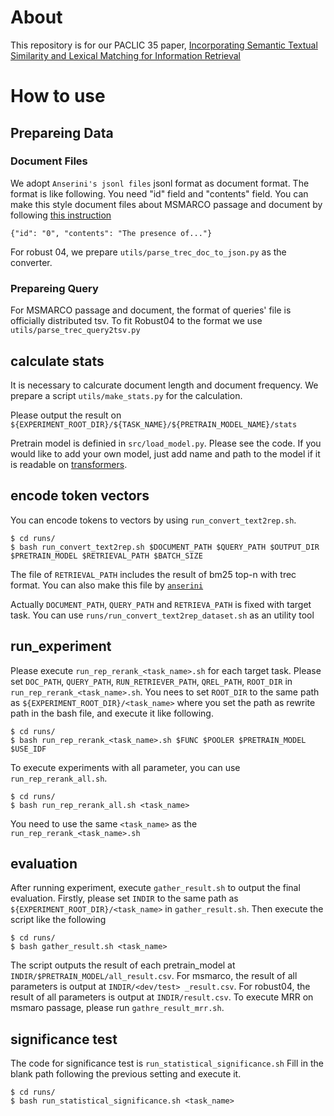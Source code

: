 # About
This repository is for our PACLIC 35 paper, [Incorporating Semantic Textual Similarity and Lexical Matching for Information Retrieval]() 

# How to use
## Prepareing Data
### Document Files
We adopt `Anserini's jsonl files` jsonl format as document format. The format is like following. You need "id" field and "contents" field. You can make this style document files about MSMARCO passage and document by following [this instruction](https://github.com/castorini/pyserini/blob/master/docs/experiments-msmarco-passage.md)
```
{"id": "0", "contents": "The presence of..."}
```
For robust 04, we prepare `utils/parse_trec_doc_to_json.py` as the converter.

### Prepareing Query
For MSMARCO passage and document, the format of queries' file is officially distributed tsv. To fit Robust04 to the format we use `utils/parse_trec_query2tsv.py`


## calculate stats
It is necessary to calcurate document length and document frequency. We prepare a script `utils/make_stats.py` for the calculation.

Please output the result on `${EXPERIMENT_ROOT_DIR}/${TASK_NAME}/${PRETRAIN_MODEL_NAME}/stats`

Pretrain model is definied in `src/load_model.py`. Please see the code. If you would like to add your own model, just add name and path to the model if it is readable on [transformers](https://github.com/huggingface/transformers).

## encode token vectors
You can encode tokens to vectors by using `run_convert_text2rep.sh`. 

```
$ cd runs/
$ bash run_convert_text2rep.sh $DOCUMENT_PATH $QUERY_PATH $OUTPUT_DIR $PRETRAIN_MODEL $RETRIEVAL_PATH $BATCH_SIZE
```

The file of `RETRIEVAL_PATH` includes the result of bm25 top-n with trec format. You can also make this file by [`anserini`](https://github.com/castorini/anserini)

Actually `DOCUMENT_PATH`, `QUERY_PATH` and `RETRIEVA_PATH` is fixed with target task. You can use `runs/run_convert_text2rep_dataset.sh` as an utility tool


## run_experiment
Please execute `run_rep_rerank_<task_name>.sh` for each target task. Please set `DOC_PATH`, `QUERY_PATH`, `RUN_RETRIEVER_PATH`, `QREL_PATH`, `ROOT_DIR` in `run_rep_rerank_<task_name>.sh`. You nees to set `ROOT_DIR` to the same path as `${EXPERIMENT_ROOT_DIR}/<task_name>` where you set the path as rewrite path in the bash file, and execute it like following.

```
$ cd runs/
$ bash run_rep_rerank_<task_name>.sh $FUNC $POOLER $PRETRAIN_MODEL $USE_IDF 
```

To execute experiments with all parameter, you can use `run_rep_rerank_all.sh`.

```
$ cd runs/
$ bash run_rep_rerank_all.sh <task_name>
```

You need to use the same `<task_name>` as the `run_rep_rerank_<task_name>.sh`


## evaluation
After running experiment, execute `gather_result.sh` to output the final evaluation. 
Firstly, please set `INDIR` to the same path as `${EXPERIMENT_ROOT_DIR}/<task_name>` in `gather_result.sh`. Then execute the script like the following

```
$ cd runs/
$ bash gather_result.sh <task_name>
```

The script outputs the result of each pretrain_model at `INDIR/$PRETRAIN_MODEL/all_result.csv`.
For msmarco, the result of all parameters is output at `INDIR/<dev/test> _result.csv`.
For robust04, the result of all parameters is output at `INDIR/result.csv`.
To execute MRR on msmaro passage, please run `gathre_result_mrr.sh`.

## significance test
The code for significance test is `run_statistical_significance.sh`
Fill in the blank path following the previous setting and execute it.

```
$ cd runs/
$ bash run_statistical_significance.sh <task_name>
```

